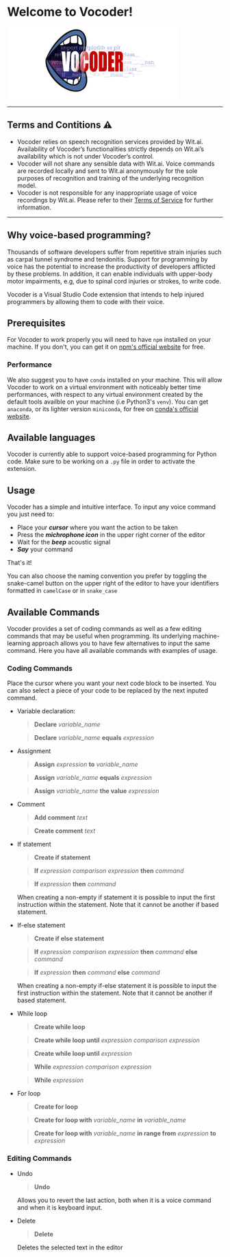# Welcome to Vocoder!

![Vocoder logo](style/logo.png)

***
## Terms and Contitions **⚠️** 
 - Vocoder relies on speech recognition services provided by Wit.ai. Availability of Vocoder’s functionalities strictly depends on Wit.ai’s availability which is not under Vocoder’s control.
- Vocoder will not share any sensible data with Wit.ai. Voice commands are recorded locally and sent to Wit.ai anonymously for the sole purposes of recognition and training of the underlying recognition model.
- Vocoder is not responsible for any inappropriate usage of voice recordings by Wit.ai. Please refer to their [Terms of Service](https://wit.ai/terms) for further information.
***

## Why voice-based programming?
Thousands of software developers suffer from repetitive strain injuries such as carpal tunnel syndrome and tendonitis. Support for programming by voice has the potential to increase the productivity of developers afflicted by these problems. In addition, it can enable individuals with upper-body motor impairments, e.g, due to spinal cord injuries or strokes, to write code.

Vocoder is a Visual Studio Code extension that intends to help injured programmers by allowing them to code with their voice.

## Prerequisites
For Vocoder to work properly you will need to have `npm` installed on your machine. If you don't, you can get it on [npm's official website](https://www.npmjs.com/get-npm) for free.
### Performance
We also suggest you to have `conda` installed on your machine. This will allow Vocoder to work on a virtual environment with noticeably better time performances, with respect to any virtual environment created by the default tools availble on your machine (i.e Python3's `venv`). You can get `anaconda`, or its lighter version `miniconda`, for free on [conda's official website](https://docs.conda.io/projects/conda/en/latest/user-guide/install/download.html).

## Available languages
Vocoder is currently able to support voice-based programming for Python code. Make sure to be working on a `.py` file in order to activate the extension.

## Usage
Vocoder has a simple and intuitive interface. To input any voice command you just need to:

* Place your **_cursor_** where you want the action to be taken
* Press the **_michrophone icon_** in the upper right corner of the editor
* Wait for the **_beep_** acoustic signal 
* **_Say_** your command

That's it!

You can also choose the naming convention you prefer by toggling the snake-camel button on the upper right of the editor to have your identifiers formatted in `camelCase` or in `snake_case`

## Available Commands
Vocoder provides a set of coding commands as well as a few editing commands that may be useful when programming. Its underlying machine-learning approach allows you to have few alternatives to input the same command. Here you have all available commands with examples of usage.

### Coding Commands
Place the cursor where you want your next code block to be inserted. You can also select a piece of your code to be replaced by the next inputed command.

* Variable declaration: 
  > **Declare** _variable_name_

  > **Declare** _variable_name_ **equals** _expression_

* Assignment
  > **Assign** _expression_  **to**  _variable_name_

  > **Assign** _variable_name_ **equals** _expression_

  > **Assign** _variable_name_ **the value** _expression_

* Comment
  > **Add comment** _text_

  > **Create comment** _text_

* If statement
  > **Create if statement**

  > **If** _expression_ _comparison_ _expression_ **then** _command_

  > **If** _expression_ **then** _command_

  When creating a non-empty if statement it is possible to input the first instruction within the statement. Note that it cannot be another if based statement.

* If-else statement
  > **Create if else statement**

  > **If** _expression_ _comparison_ _expression_ **then** _command_ **else** _command_

  > **If** _expression_ **then** _command_ **else** _command_

  When creating a non-empty if-else statement it is possible to input the first instruction within the statement. Note that it cannot be another if based statement.

* While loop
  > **Create while loop**

  > **Create while loop until** _expression_ _comparison_ _expression_

  > **Create while loop until** _expression_

  > **While** _expression_ _comparison_ _expression_ 

  > **While** _expression_

* For loop
  > **Create for loop**

  > **Create for loop with** _variable_name_ **in** _variable_name_

  > **Create for loop with** _variable_name_ **in range from** _expression_ **to** _expression_


### Editing Commands
* Undo
  > **Undo**

  Allows you to revert the last action, both when it is a voice command and when it is keyboard input.

* Delete
  > **Delete**
  
  Deletes the selected text in the editor
